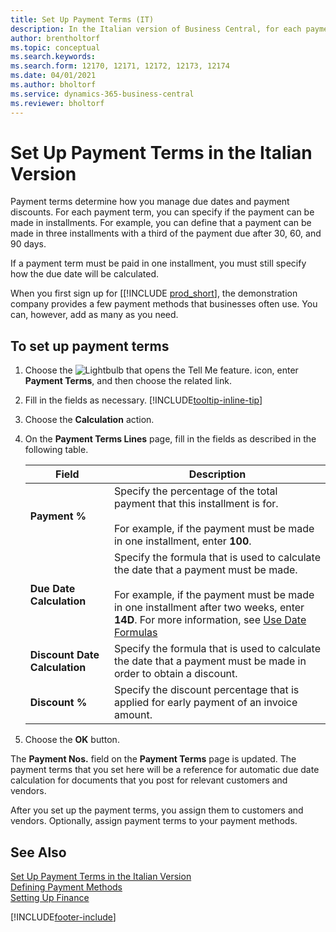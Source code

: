 ```yaml
---
title: Set Up Payment Terms (IT)
description: In the Italian version of Business Central, for each payment term, you can specify if the payment can be made in installments. 
author: brentholtorf
ms.topic: conceptual
ms.search.keywords:
ms.search.form: 12170, 12171, 12172, 12173, 12174
ms.date: 04/01/2021
ms.author: bholtorf
ms.service: dynamics-365-business-central
ms.reviewer: bholtorf
---
```

# Set Up Payment Terms in the Italian Version

Payment terms determine how you manage due dates and payment discounts. For each payment term, you can specify if the payment can be made in installments. For example, you can define that a payment can be made in three installments with a third of the payment due after 30, 60, and 90 days.  

If a payment term must be paid in one installment, you must still specify how the due date will be calculated.  

When you first sign up for [[!INCLUDE [prod_short](../../includes/prod_short.md)], the demonstration company provides a few payment methods that businesses often use. You can, however, add as many as you need.

## To set up payment terms

1. Choose the ![Lightbulb that opens the Tell Me feature.](../../media/ui-search/search_small.png "Tell me what you want to do") icon, enter **Payment Terms**, and then choose the related link.  
2. Fill in the fields as necessary. [!INCLUDE[tooltip-inline-tip](../../includes/tooltip-inline-tip_md.md)]  
3. Choose the **Calculation** action.  
4. On the **Payment Terms Lines** page, fill in the fields as described in the following table.  

    |Field|Description|  
    |---------------------------------|---------------------------------------|  
    |**Payment %**|Specify the percentage of the total payment that this installment is for.<br /><br /> For example, if the payment must be made in one installment, enter **100**.|  
    |**Due Date Calculation**|Specify the formula that is used to calculate the date that a payment must be made.<br /><br /> For example, if the payment must be made in one installment after two weeks, enter **14D**. For more information, see [Use Date Formulas](../../ui-enter-date-ranges.md#use-date-formulas)|  
    |**Discount Date Calculation**|Specify the formula that is used to calculate the date that a payment must be made in order to obtain a discount.|  
    |**Discount %**|Specify the discount percentage that is applied for early payment of an invoice amount.|  

5. Choose the **OK** button.  

The **Payment Nos.** field on the **Payment Terms** page is updated. The payment terms that you set here will be a reference for automatic due date calculation for documents that you post for relevant customers and vendors.  

After you set up the payment terms, you assign them to customers and vendors. Optionally, assign payment terms to your payment methods.  

## See Also

[Set Up Payment Terms in the Italian Version](../../finance-payment-terms.md)  
[Defining Payment Methods](../../finance-payment-methods.md)  
[Setting Up Finance](../../finance-setup-finance.md)  


[!INCLUDE[footer-include](../../includes/footer-banner.md)]